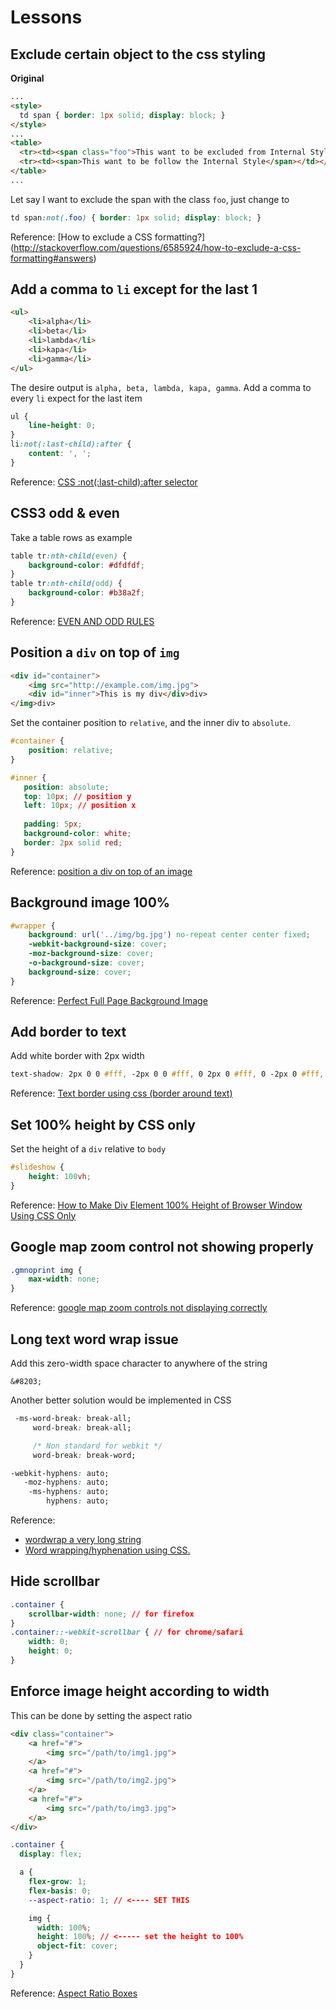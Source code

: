 # Lessons

## Exclude certain object to the css styling
**Original**
```html
...
<style>
  td span { border: 1px solid; display: block; }
</style>
...
<table>
  <tr><td><span class="foo">This want to be excluded from Internal Style</span></td></tr>
  <tr><td><span>This want to be follow the Internal Style</span></td></tr>
</table>
...
```
Let say I want to exclude the span with the class `foo`, just change to
```css
td span:not(.foo) { border: 1px solid; display: block; }
```

Reference: [How to exclude a CSS formatting?] (http://stackoverflow.com/questions/6585924/how-to-exclude-a-css-formatting#answers)

## Add a comma to `li` except for the last 1
```html
<ul>
    <li>alpha</li>
    <li>beta</li>
    <li>lambda</li>
    <li>kapa</li>
    <li>gamma</li>
</ul>
```
The desire output is `alpha, beta, lambda, kapa, gamma`. Add a comma to every `li` expect for the last item

```css
ul {
    line-height: 0;
}
li:not(:last-child):after {
    content: ', ';
}
```

Reference: [CSS :not(:last-child):after selector](http://stackoverflow.com/questions/5449872/css-notlast-childafter-selector)

## CSS3 odd & even
Take a table rows as example
```css
table tr:nth-child(even) {
    background-color: #dfdfdf;
}
table tr:nth-child(odd) {
    background-color: #b38a2f;
}
```

Reference: [EVEN AND ODD RULES](http://www.w3.org/Style/Examples/007/evenodd.en.html)

## Position a `div` on top of `img`

```html
<div id="container">
    <img src="http://example.com/img.jpg">
    <div id="inner">This is my div</div>div>
</img>div>
```

Set the container position to `relative`, and the inner div to `absolute`.
```css
#container {
    position: relative;    
}

#inner {
   position: absolute;
   top: 10px; // position y
   left: 10px; // position x
    
   padding: 5px;
   background-color: white;
   border: 2px solid red;
}
```

Reference: [position a div on top of an image](http://stackoverflow.com/questions/4218204/position-a-div-on-top-of-an-image/4218306#4218306)

## Background image 100%
```css
#wrapper {
    background: url('../img/bg.jpg') no-repeat center center fixed; 
    -webkit-background-size: cover;
    -moz-background-size: cover;
    -o-background-size: cover;
    background-size: cover;
}
```

Reference: [Perfect Full Page Background Image](http://css-tricks.com/perfect-full-page-background-image/)

## Add border to text
Add white border with 2px width
```css
text-shadow: 2px 0 0 #fff, -2px 0 0 #fff, 0 2px 0 #fff, 0 -2px 0 #fff, 1px 1px #fff, -1px -1px 0 #fff, 1px -1px 0 #fff, -1px 1px 0 #fff;
```

Reference: [Text border using css (border around text)](http://stackoverflow.com/questions/13426875/text-border-using-css-border-around-text/13427256#13427256)

## Set 100% height by CSS only

Set the height of a `div` relative to `body`

```css
#slideshow {
    height: 100vh;
}
```

Reference: [How to Make Div Element 100% Height of Browser Window Using CSS Only](http://stanislav.it/how-to-make-div-element-100-height-of-browser-window-using-css-only/)

## Google map zoom control not showing properly
```css
.gmnoprint img {
    max-width: none; 
}
```

Reference: [google map zoom controls not displaying correctly](https://stackoverflow.com/questions/9904379/google-map-zoom-controls-not-displaying-correctly/18723355#18723355)

## Long text word wrap issue

Add this zero-width space character to anywhere of the string

```
&#8203;
```

Another better solution would be implemented in CSS
```css
 -ms-word-break: break-all;
     word-break: break-all;

     /* Non standard for webkit */
     word-break: break-word;

-webkit-hyphens: auto;
   -moz-hyphens: auto;
    -ms-hyphens: auto;
        hyphens: auto;
```

Reference: 

- [wordwrap a very long string](http://stackoverflow.com/questions/856307/wordwrap-a-very-long-string/856322#856322)
- [Word wrapping/hyphenation using CSS.](http://kenneth.io/blog/2012/03/04/word-wrapping-hypernation-using-css/)


## Hide scrollbar

```css
.container {
    scrollbar-width: none; // for firefox
}
.container::-webkit-scrollbar { // for chrome/safari
    width: 0;
    height: 0;
}
```

## Enforce image height according to width

This can be done by setting the aspect ratio

```html
<div class="container">
    <a href="#">
        <img src="/path/to/img1.jpg">
    </a>
    <a href="#">
        <img src="/path/to/img2.jpg">
    </a>
    <a href="#">
        <img src="/path/to/img3.jpg">
    </a>
</div>
```

```css
.container {
  display: flex;

  a {
    flex-grow: 1;
    flex-basis: 0;
    --aspect-ratio: 1; // <---- SET THIS

    img {
      width: 100%;
      height: 100%; // <----- set the height to 100%
      object-fit: cover;
    }
  }
}
```

Reference: [Aspect Ratio Boxes](https://css-tricks.com/aspect-ratio-boxes/)
